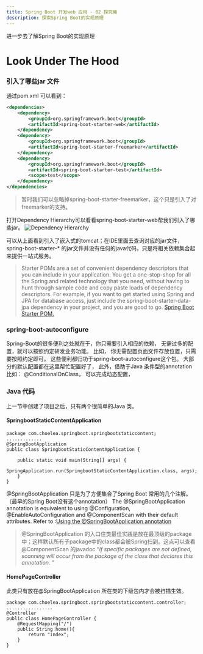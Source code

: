 ```yaml
---
title: Spring Boot 开发web 应用 - 02 探究竟
description: 探索Spring Boot的实现原理
---
```

进一步去了解Spring Boot的实现原理
# Look Under The Hood
### 引入了哪些jar 文件
通过pom.xml 可以看到：

```xml
<dependencies>
	<dependency>
		<groupId>org.springframework.boot</groupId>
		<artifactId>spring-boot-starter-web</artifactId>
	</dependency>
	<dependency>
		<groupId>org.springframework.boot</groupId>
		<artifactId>spring-boot-starter-freemarker</artifactId>
	</dependency>
	<dependency>
		<groupId>org.springframework.boot</groupId>
		<artifactId>spring-boot-starter-test</artifactId>
		<scope>test</scope>
	</dependency>
</dependencies>
```
> 暂时我们可以忽略掉spring-boot-starter-freemarker，这个只是引入了对freemarker的支持。

打开Dependency Hierarchy可以看看spring-boot-starter-web帮我们引入了哪些jar。
![Dependency Hierarchy](http://tech.jiu-shu.com/Spring-Boot-And-Spring-Cloud/Dependency-Hierarchy.jpg)

可以从上面看到引入了嵌入式的tomcat；在IDE里面去查询对应的jar文件，spring-boot-starter-* 的jar文件并没有任何的java代码，只是将相关依赖集合起来提供一站式服务。

> Starter POMs are a set of convenient dependency descriptors that you can include in your application. You get a one-stop-shop for all the Spring and related technology that you need, without having to hunt through sample code and copy paste loads of dependency descriptors. For example, if you want to get started using Spring and JPA for database access, just include the spring-boot-starter-data-jpa dependency in your project, and you are good to go. [Spring Boot Starter POM.](http://docs.spring.io/spring-boot/docs/current-SNAPSHOT/reference/htmlsingle/#using-boot-starter-poms)

### spring-boot-autoconfigure 
Spring-Boot的很多便利之处就在于，你只需要引入相应的依赖， 无需过多的配置，就可以按照约定研发业务功能。 比如， 你无需配置页面文件存放位置，只需要按照约定即可。 这些便利都归功于spring-boot-autoconfigure这个包。 大部分的默认配置都在这里帮忙配置好了， 此外，借助于Java 条件型的annotation 比如： @ConditionalOnClass， 可以完成动态配置，

### Java 代码
上一节中创建了项目之后，只有两个很简单的Java 类。
#### SpringbootStaticContentApplication

```
package com.choelea.springboot.springbootstaticcontent;
.............
@SpringBootApplication
public class SpringbootStaticContentApplication {

	public static void main(String[] args) {
		SpringApplication.run(SpringbootStaticContentApplication.class, args);
	}
}
```
@SpringBootApplication 只是为了方便集合了Spring Boot 常用的几个注解。（最早的Spring Boot没有这个annotation）
The @SpringBootApplication annotation is equivalent to using @Configuration, @EnableAutoConfiguration and @ComponentScan with their default attributes. Refer to :[Using the @SpringBootApplication annotation](https://docs.spring.io/spring-boot/docs/current/reference/html/using-boot-using-springbootapplication-annotation.html)

> @SpringBootApplication 的入口住类最佳实践是放在最顶级的package中；这样默认所有子package中的class都会被Spring扫到。这点可以查看@ComponentScan 的javadoc “*If specific packages are not defined, scanning will occur from the package of the class that declares this annotation.* ” 
#### HomePageController
此类只有放在@SpringBootApplication 所在类的下级包内才会被扫描生效。
```
package com.choelea.springboot.springbootstaticcontent.controller;
.................
@Controller
public class HomePageController {	
	@RequestMapping("/")
	public String home(){
		return "index";
	}
}
```

